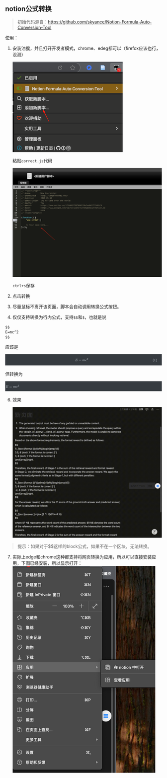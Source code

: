 ## notion公式转换

> 初始代码源自：https://github.com/skyance/Notion-Formula-Auto-Conversion-Tool

使用：

1. 安装油猴，并且打开开发者模式，chrome、edeg都可以（firefox应该也行，没测）

   ![image-20250513143909434](./assets/image-20250513143909434.png)

   粘贴`correct.js`代码

   ![image-20250513144033632](./assets/image-20250513144033632.png)

   `ctrl+s`保存

2. 点击转换

3. 尽量鼠标不离开该页面，脚本会自动调用转换公式按钮。

4. 仅仅支持转换为行内公式，支持`$$`和`$`，也就是说

```
$$
E=mc^2
$$
```

应该是

![image-20250513162107570](./assets/image-20250513162107570.png)

但转换为

![image-20250513162125819](./assets/image-20250513162125819.png)

6. 效果

   ![20250513144310_rec_](./assets/20250513144310_rec_.gif)

> 提示：如果对于$$这样的block公式，如果不在一个区块，无法转换。

7. 实际上edge和chrome这种都支持将网页转换为应用，所以可以直接安装应用，下图已经安装，所以显示打开：![image-20250513151347953](./assets/image-20250513151347953.png)